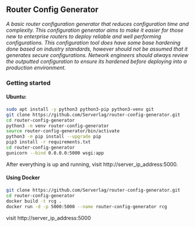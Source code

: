 ## Router Config Generator

*A basic router configuration generator that reduces configuration time and complexity.
This configuration generator aims to make it easier for those new to enterprise routers to deploy reliable and well performing configurations.
This configuration tool does have some base hardening done based on industry standards, however should not be assumed that it generates secure configurations.
Network engineers should always review the outputted configuration to ensure its hardened before deploying into a production environment.*

### Getting started
#### Ubuntu:
```sh
sudo apt install -y python3 python3-pip python3-venv git
git clone https://github.com/Serverlag/router-config-generator.git
cd router-config-generator
python3 -m venv router-config-generator
source router-config-generator/bin/activate
python3 -m pip install --upgrade pip
pip3 install -r requirements.txt
cd router-config-generator
gunicorn --bind 0.0.0.0:5000 wsgi:app
```

After everything is up and running, visit http://server_ip_address:5000.

#### Using Docker

```sh
git clone https://github.com/Serverlag/router-config-generator.git
cd router-config-generator
docker build -t rcg .
docker run -d -p 5000:5000 --name router-config-generator rcg
```

visit http://server_ip_address:5000